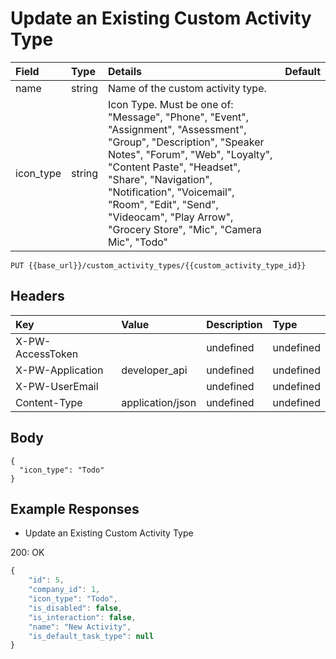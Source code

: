 # Update an Existing Custom Activity Type

| Field | Type | Details | Default |
| :--- | :--- | :--- | :--- |
| name | string | Name of the custom activity type. |  |
| icon\_type | string | Icon Type. Must be one of: "Message", "Phone", "Event", "Assignment", "Assessment", "Group", "Description", "Speaker Notes", "Forum", "Web", "Loyalty", "Content Paste", "Headset", "Share", "Navigation", "Notification", "Voicemail", "Room", "Edit", "Send", "Videocam", "Play Arrow", "Grocery Store", "Mic", "Camera Mic", "Todo" |  |

`PUT {{base_url}}/custom_activity_types/{{custom_activity_type_id}}`

## Headers

| Key | Value | Description | Type |
| :--- | :--- | :--- | :--- |
| X-PW-AccessToken |  | undefined | undefined |
| X-PW-Application | developer\_api | undefined | undefined |
| X-PW-UserEmail |  | undefined | undefined |
| Content-Type | application/json | undefined | undefined |

## Body

```text
{
  "icon_type": "Todo"
}
```

## Example Responses

* Update an Existing Custom Activity Type

200: OK

```javascript
{
    "id": 5,
    "company_id": 1,
    "icon_type": "Todo",
    "is_disabled": false,
    "is_interaction": false,
    "name": "New Activity",
    "is_default_task_type": null
}
```


